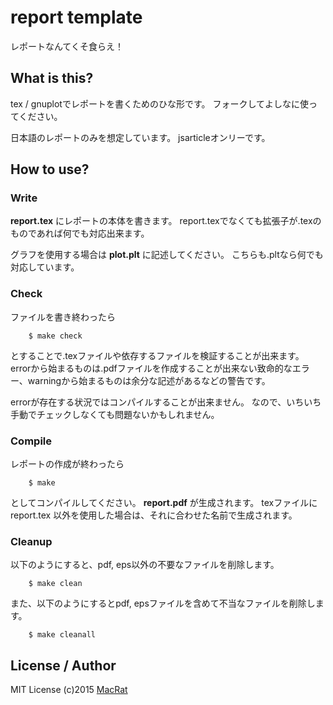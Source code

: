report template
===============

レポートなんてくそ食らえ！

## What is this?
tex / gnuplotでレポートを書くためのひな形です。
フォークしてよしなに使ってください。

日本語のレポートのみを想定しています。
jsarticleオンリーです。

## How to use?
### Write
**report.tex** にレポートの本体を書きます。
report.texでなくても拡張子が.texのものであれば何でも対応出来ます。

グラフを使用する場合は **plot.plt** に記述してください。
こちらも.pltなら何でも対応しています。

### Check
ファイルを書き終わったら
```
	$ make check
```
とすることで.texファイルや依存するファイルを検証することが出来ます。
errorから始まるものは.pdfファイルを作成することが出来ない致命的なエラー、warningから始まるものは余分な記述があるなどの警告です。

errorが存在する状況ではコンパイルすることが出来ません。
なので、いちいち手動でチェックしなくても問題ないかもしれません。

### Compile
レポートの作成が終わったら
```
	$ make
```
としてコンパイルしてください。 **report.pdf** が生成されます。
texファイルに report.tex 以外を使用した場合は、それに合わせた名前で生成されます。

### Cleanup
以下のようにすると、pdf, eps以外の不要なファイルを削除します。
```
	$ make clean
```

また、以下のようにするとpdf, epsファイルを含めて不当なファイルを削除します。
```
	$ make cleanall
```

## License / Author
MIT License (c)2015 [MacRat](http://blanktar.jp/)

